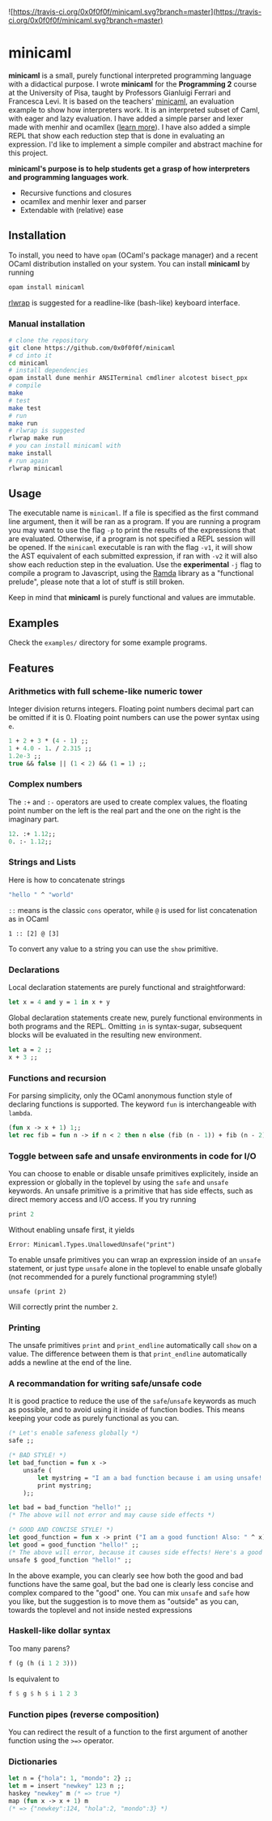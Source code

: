 ![https://travis-ci.org/0x0f0f0f/minicaml.svg?branch=master](https://travis-ci.org/0x0f0f0f/minicaml.svg?branch=master)
# minicaml 

**minicaml** is a small, purely functional interpreted programming language with
a didactical purpose. I wrote **minicaml** for the **Programming 2** course at
the University of Pisa, taught by Professors Gianluigi Ferrari and Francesca
Levi. It is based on the teachers'
[minicaml](http://pages.di.unipi.it/levi/codice-18/evalFunEnvFull.ml), an
evaluation example to show how interpreters work. It is an interpreted subset of
Caml, with eager and lazy evaluation. I have added a simple parser and lexer
made with menhir and ocamllex ([learn
more](https://v1.realworldocaml.org/v1/en/html/parsing-with-ocamllex-and-menhir.html)).
I have also added a simple REPL that show each reduction step that is done in
evaluating an expression. I'd like to implement a simple compiler and abstract
machine for this project.

**minicaml's purpose is to help students get a grasp of how interpreters and
programming languages work**.

* Recursive functions and closures
* ocamllex and menhir lexer and parser
* Extendable with (relative) ease

## Installation
To install, you need to have `opam` (OCaml's package manager) and a recent OCaml
distribution installed on your system.
You can install **minicaml** by running
```bash
opam install minicaml
```

[rlwrap](https://github.com/hanslub42/rlwrap) is suggested for a readline-like
(bash-like) keyboard interface.


### Manual installation
```bash
# clone the repository
git clone https://github.com/0x0f0f0f/minicaml
# cd into it
cd minicaml
# install dependencies
opam install dune menhir ANSITerminal cmdliner alcotest bisect_ppx
# compile
make
# test
make test
# run
make run
# rlwrap is suggested
rlwrap make run
# you can install minicaml with
make install
# run again
rlwrap minicaml
```

## Usage

The executable name is `minicaml`. If a file is specified as the first command
line argument, then it will be ran as a program. If you are running a program you may want to use the flag `-p` to print the results of the expressions that are evaluated. Otherwise, if a program is not specified a REPL session will
be opened. If the `minicaml` executable is ran with the flag `-v1`, it will show
the AST equivalent of each submitted expression, if ran with `-v2` it will also
show each reduction step in the evaluation.
Use the **experimental** `-j` flag to compile a program to Javascript, using the
[Ramda](https://ramdajs.com/) library as a "functional prelude", please note
that a lot of stuff is still broken.

Keep in mind that **minicaml** is purely functional and values
are immutable.

## Examples
Check the `examples/` directory for some example programs.

## Features

### Arithmetics with full scheme-like numeric tower
Integer division returns integers. Floating point numbers decimal part can be
omitted if it is 0. Floating point numbers can use the power syntax using `e`.
```ocaml
1 + 2 + 3 * (4 - 1) ;;
1 + 4.0 - 1. / 2.315 ;;
1.2e-3 ;;
true && false || (1 < 2) && (1 = 1) ;;
```

### Complex numbers
The `:+` and `:-` operators are used to create complex values, the floating point number
on the left is the real part and the one on the right is the imaginary part.
```ocaml
12. :+ 1.12;;
0. :- 1.12;;
```

### Strings and Lists
Here is how to concatenate strings
```ocaml
"hello " ^ "world"
```

`::` means is the classic `cons` operator, while `@` is used for list
concatenation as in OCaml
```
1 :: [2] @ [3]
```

To convert any value to a string you can use the `show` primitive.

### Declarations
Local declaration statements are purely functional and straightforward:
```ocaml
let x = 4 and y = 1 in x + y
```

Global declaration statements create new, purely functional environments in both
programs and the REPL. Omitting `in` is syntax-sugar, subsequent blocks will
be evaluated in the resulting new environment.
```ocaml
let a = 2 ;;
x + 3 ;;
```

### Functions and recursion
For parsing simplicity, only the OCaml anonymous function style of declaring
functions is supported. The keyword `fun` is interchangeable with `lambda`.  
```ocaml
(fun x -> x + 1) 1;;
let rec fib = fun n -> if n < 2 then n else (fib (n - 1)) + fib (n - 2)
```

### Toggle between safe and unsafe environments in code for I/O
You can choose to enable or disable unsafe primitives explicitely, inside an
expression or globally in the toplevel by using the `safe` and `unsafe`
keywords. An unsafe primitive is a primitive that has side effects, such as
direct memory access and I/O access. If you try running
```ocaml
print 2
```
Without enabling unsafe first, it yields
```
Error: Minicaml.Types.UnallowedUnsafe("print")
```

To enable unsafe primitives you can wrap an expression inside of an `unsafe`
statement, or just type `unsafe` alone in the toplevel to enable unsafe globally (not
recommended for a purely functional programming style!)

```
unsafe (print 2)
```
Will correctly print the number `2`.

### Printing
The unsafe primitives `print` and `print_endline` automatically call `show` on a
value. The difference between them is that `print_endline` automatically adds a
newline at the end of the line.

### A recommandation for writing safe/unsafe code
It is good practice to reduce the use of the `safe`/`unsafe` keywords as much as
possible, and to avoid using it inside of function bodies. This means keeping
your code as purely functional as you can.
```ocaml
(* Let's enable safeness globally *)
safe ;;

(* BAD STYLE! *)
let bad_function = fun x ->
    unsafe (
        let mystring = "I am a bad function because i am using unsafe! Also: " ^ x in
        print mystring;
    );;

let bad = bad_function "hello!" ;;
(* The above will not error and may cause side effects *)

(* GOOD AND CONCISE STYLE! *)
let good_function = fun x -> print ("I am a good function! Also: " ^ x) ;;
let good = good_function "hello!" ;;
(* The above will error, because it causes side effects! Here's a good way of calling it*)
unsafe $ good_function "hello!" ;;
```

In the above example, you can clearly see how both the good and bad functions
have the same goal, but the bad one is clearly less concise and complex
compared to the "good" one. You can mix `unsafe` and `safe` how you like, but
the suggestion is to move them as "outside" as you can, towards the toplevel
and not inside nested expressions

### Haskell-like dollar syntax
Too many parens?
```ocaml
f (g (h (i 1 2 3)))
```
Is equivalent to
```haskell
f $ g $ h $ i 1 2 3
```

### Function pipes (reverse composition)
You can redirect the result of a function to the first argument of another
function using the `>=>` operator.

### Dictionaries
```ocaml
let n = {"hola": 1, "mondo": 2} ;;
let m = insert "newkey" 123 n ;;
haskey "newkey" m (* => true *)
map (fun x -> x + 1) m
(* => {"newkey":124, "hola":2, "mondo":3} *)
```

